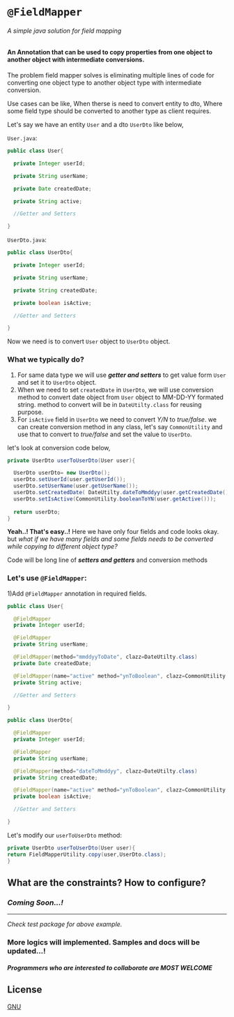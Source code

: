 # `@FieldMapper`
###### _A simple java solution for field mapping_
#### An Annotation that can be used to copy properties from one object to another object with intermediate conversions.


The problem field mapper solves is eliminating multiple lines of code for converting one object type to another object type with intermediate conversion.

Use cases can be like, When therse is need to convert entity to dto, Where some field type should be converted to another type as client requires.

Let's say we have an entity `User` and a dto `UserDto` like below,

`User.java`:
```java
public class User{

  private Integer userId;

  private String userName;

  private Date createdDate;

  private String active;

  //Getter and Setters

}
```

`UserDto.java`:
```java
public class UserDto{

  private Integer userId;

  private String userName;

  private String createdDate;

  private boolean isActive;

  //Getter and Setters

}
```

Now we need is to convert `User` object to `UserDto` object.

### What we typically do?

1) For same data type we will use  **_getter and setters_** to get value form `User` and set it to `UserDto` object.
2) When we need to set `createdDate` in `UserDto`, we will use conversion method to convert date object from `User` object to MM-DD-YY formated string. method to convert will be in `DateUtilty.class` for reusing purpose.
3) For `isActive` field in `UserDto` we need to convert _Y/N_ to _true/false_. we can create conversion method in any class, let's say `CommonUtility` and use that to convert to _true/false_ and set the value to `UserDto`.

let's look at conversion code below,

```java
private UserDto userToUserDto(User user){

  UserDto userDto= new UserDto();
  userDto.setUserId(user.getUserId());
  userDto.setUserName(user.getUserName());
  userDto.setCreatedDate( DateUtilty.dateToMmddyy(user.getCreatedDate()));
  userDto.setIsActive(CommonUtility.booleanToYN(user.getActive()));
  
  return userDto;
}
```

**Yeah..! That's easy..!** Here we have only four fields and code looks okay. but _what if we have many fields and some fields needs to be converted while copying to different object type?_

Code will be long line of **_setters and getters_** and conversion methods

### Let's use `@FieldMapper`:
1)Add `@FieldMapper` annotation in required fields.

```java
public class User{

  @FieldMapper
  private Integer userId;

  @FieldMapper
  private String userName;

  @FieldMapper(method="mmddyyToDate", clazz=DateUtilty.class)
  private Date createdDate;

  @FieldMapper(name="active" method="ynToBoolean", clazz=CommonUtility.class)
  private String active;

  //Getter and Setters

}
```

```java
public class UserDto{

  @FieldMapper
  private Integer userId;

  @FieldMapper
  private String userName;

  @FieldMapper(method="dateToMmddyy", clazz=DateUtilty.class)
  private String createdDate;

  @FieldMapper(name="active" method="ynToBoolean", clazz=CommonUtility.class)
  private boolean isActive;

  //Getter and Setters

}
```
Let's modify our `userToUserDto` method:

```java
private UserDto userToUserDto(User user){
return FieldMapperUtility.copy(user,UserDto.class);
}
```
## What are the constraints? How to configure?
### **_Coming Soon...!_**

---
_Check test package for above example._

### More logics will implemented. Samples and docs will be updated...! 

#### _Programmers who are interested to collaborate are MOST WELCOME_

## License
[GNU](https://www.gnu.org/licenses/gpl-3.0.en.html)
